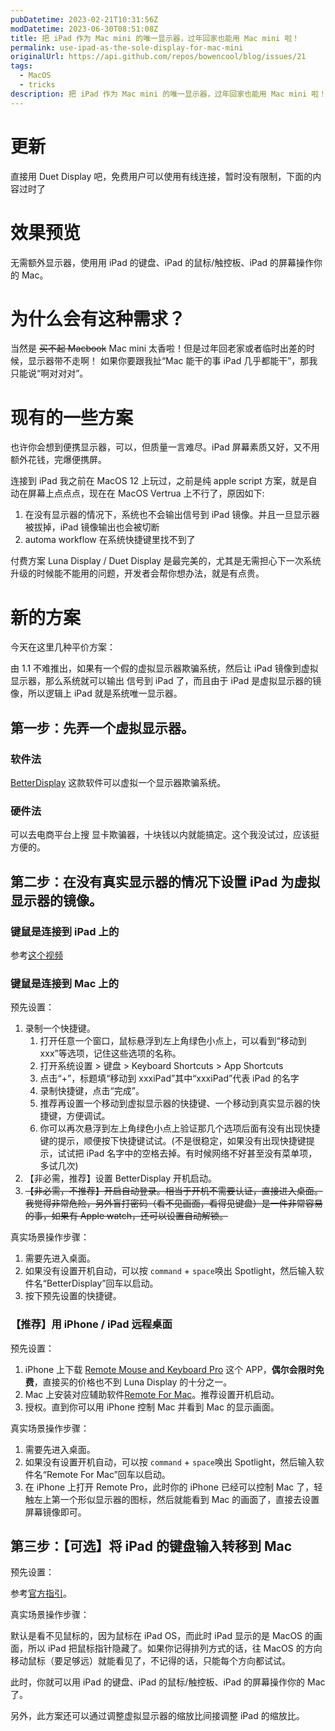 ```yaml
---
pubDatetime: 2023-02-21T10:31:56Z
modDatetime: 2023-06-30T08:51:08Z
title: 把 iPad 作为 Mac mini 的唯一显示器，过年回家也能用 Mac mini 啦！
permalink: use-ipad-as-the-sole-display-for-mac-mini
originalUrl: https://api.github.com/repos/bowencool/blog/issues/21
tags:
  - MacOS
  - tricks
description: 把 iPad 作为 Mac mini 的唯一显示器，过年回家也能用 Mac mini 啦！无需外接显示器开启随航，最新 MacOS Ventura 版，无需 Luna Display
---
```


# 更新

直接用 Duet Display 吧，免费用户可以使用有线连接，暂时没有限制，下面的内容过时了

# 效果预览

无需额外显示器，使用用 iPad 的键盘、iPad 的鼠标/触控板、iPad 的屏幕操作你的 Mac。

# 为什么会有这种需求？

当然是 ~~买不起 Macbook~~ Mac mini 太香啦！但是过年回老家或者临时出差的时候，显示器带不走啊！
如果你要跟我扯“Mac 能干的事 iPad 几乎都能干”，那我只能说“啊对对对”。

# 现有的一些方案

也许你会想到便携显示器，可以，但质量一言难尽。iPad 屏幕素质又好，又不用额外花钱，完爆便携屏。

连接到 iPad 我之前在 MacOS 12 上玩过，之前是纯 apple script 方案，就是自动在屏幕上点点点，现在在 MacOS Vertrua 上不行了，原因如下:

1. 在没有显示器的情况下，系统也不会输出信号到 iPad 镜像。并且一旦显示器被拔掉，iPad 镜像输出也会被切断
2. automa workflow 在系统快捷键里找不到了

付费方案 Luna Display / Duet Display 是最完美的，尤其是无需担心下一次系统升级的时候能不能用的问题，开发者会帮你想办法，就是有点贵。

# 新的方案

今天在这里几种平价方案：

由 1.1 不难推出，如果有一个假的虚拟显示器欺骗系统，然后让 iPad 镜像到虚拟显示器，那么系统就可以输出 信号到 iPad 了，而且由于 iPad 是虚拟显示器的镜像，所以逻辑上 iPad 就是系统唯一显示器。

## 第一步：先弄一个虚拟显示器。

### 软件法

[BetterDisplay](https://github.com/waydabber/BetterDisplay/releases) 这款软件可以虚拟一个显示器欺骗系统。

### 硬件法

可以去电商平台上搜 显卡欺骗器，十块钱以内就能搞定。这个我没试过，应该挺方便的。

## 第二步：在没有真实显示器的情况下设置 iPad 为虚拟显示器的镜像。

### 键鼠是连接到 iPad 上的

参考[这个视频](https://www.youtube.com/watch?v=1RGGTRiSpEs&list=WL&index=4&t=375s&ab_channel=APPLEFANS%E8%98%8B%E6%9E%9C%E8%BF%B7)

### 键鼠是连接到 Mac 上的

预先设置：

1. 录制一个快捷键。
   1. 打开任意一个窗口，鼠标悬浮到左上角绿色小点上，可以看到“移动到 xxx”等选项，记住这些选项的名称。
   2. 打开系统设置 > 键盘 > Keyboard Shortcuts > App Shortcuts
   3. 点击“+”，标题填“移动到 xxxiPad”其中“xxxiPad”代表 iPad 的名字
   4. 录制快捷键，点击“完成”。
   5. 推荐再设置一个移动到虚拟显示器的快捷键、一个移动到真实显示器的快捷键，方便调试。
   6. 你可以再次悬浮到左上角绿色小点上验证那几个选项后面有没有出现快捷键的提示，顺便按下快捷键试试。(不是很稳定，如果没有出现快捷键提示，试试把 iPad 名字中的空格去掉。有时候网络不好甚至没有菜单项，多试几次)
2. 【非必需，推荐】设置 BetterDisplay 开机启动。
3. ~~【非必需，不推荐】开启自动登录。相当于开机不需要认证，直接进入桌面。我觉得非常危险，另外盲打密码（看不见画面，看得见键盘）是一件非常容易的事，如果有 Apple watch，还可以设置自动解锁。~~

真实场景操作步骤：

1. 需要先进入桌面。
2. 如果没有设置开机自动，可以按 `command` + `space`唤出 Spotlight，然后输入软件名“BetterDisplay”回车以启动。
3. 按下预先设置的快捷键。

### 【推荐】用 iPhone / iPad 远程桌面

预先设置：

1. iPhone 上下载 [Remote Mouse and Keyboard Pro](https://apps.apple.com/us/app/remote-mouse-and-keyboard-pro/id884153085) 这个 APP，**偶尔会限时免费**，直接买的价格也不到 Luna Display 的十分之一。
2. Mac 上安装对应辅助软件[Remote For Mac](https://www.cherpake.com/get/)。推荐设置开机启动。
3. 授权。直到你可以用 iPhone 控制 Mac 并看到 Mac 的显示画面。

真实场景操作步骤：

1. 需要先进入桌面。
2. 如果没有设置开机自动，可以按 `command` + `space`唤出 Spotlight，然后输入软件名“Remote For Mac”回车以启动。
3. 在 iPhone 上打开 Remote Pro，此时你的 iPhone 已经可以控制 Mac 了，轻触左上第一个形似显示器的图标，然后就能看到 Mac 的画面了，直接去设置屏幕镜像即可。

## 第三步：【可选】将 iPad 的键盘输入转移到 Mac

预先设置：

参考[官方指引](https://support.apple.com/zh-cn/HT212757)。

真实场景操作步骤：

默认是看不见鼠标的，因为鼠标在 iPad OS，而此时 iPad 显示的是 MacOS 的画面，所以 iPad 把鼠标指针隐藏了。如果你记得排列方式的话，往 MacOS 的方向移动鼠标（要足够远）就能看见了，不记得的话，只能每个方向都试试。

此时，你就可以用 iPad 的键盘、iPad 的鼠标/触控板、iPad 的屏幕操作你的 Mac 了。

另外，此方案还可以通过调整虚拟显示器的缩放比间接调整 iPad 的缩放比。
